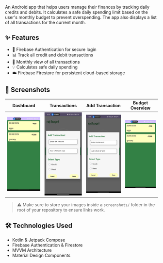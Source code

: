 An Android app that helps users manage their finances by tracking daily credits and debits. It calculates a safe daily spending limit based on the user's monthly budget to prevent overspending. The app also displays a list of all transactions for the current month.

## ✨ Features

- 🔐 Firebase Authentication for secure login
- 📊 Track all credit and debit transactions
- 📆 Monthly view of all transactions
- 💡 Calculates safe daily spending
- ☁️ Firebase Firestore for persistent cloud-based storage

## 📸 Screenshots

| Dashboard | Transactions | Add Transaction | Budget Overview |
|----------|--------------|------------------|-----------------|
| ![Dashboard](WhatsApp%20Image%202025-05-23%20at%2014.41.38_e6e4756e.jpg) | ![Transactions](WhatsApp%20Image%202025-05-23%20at%2014.41.39_2eba9c13.jpg) | ![Add Transaction](WhatsApp%20Image%202025-05-23%20at%2014.41.39_2eba9c13.jpg) | ![Overview](WhatsApp%20Image%202025-05-23%20at%2014.41.38_e6e4756e.jpg) |

> ⚠️ Make sure to store your images inside a `screenshots/` folder in the root of your repository to ensure links work.

## 🛠️ Technologies Used

- Kotlin & Jetpack Compose
- Firebase Authentication & Firestore
- MVVM Architecture
- Material Design Components
